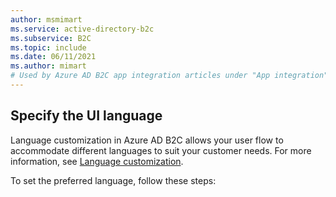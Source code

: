 ```yaml
---
author: msmimart
ms.service: active-directory-b2c
ms.subservice: B2C
ms.topic: include
ms.date: 06/11/2021
ms.author: mimart
# Used by Azure AD B2C app integration articles under "App integration".
---
```

## Specify the UI language

Language customization in Azure AD B2C allows your user flow to accommodate different languages to suit your customer needs. For more information, see [Language customization](../articles/active-directory-b2c/language-customization.md).

To set the preferred language, follow these steps:
